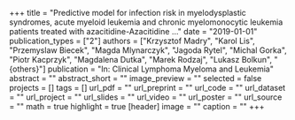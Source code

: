 +++
title = "Predictive model for infection risk in myelodysplastic syndromes, acute myeloid leukemia and chronic myelomonocytic leukemia patients treated with azacitidine-Azacitidine …"
date = "2019-01-01"
publication_types = ["2"]
authors = ["Krzysztof Madry", "Karol Lis", "Przemyslaw Biecek", "Magda Mlynarczyk", "Jagoda Rytel", "Michal Gorka", "Piotr Kacprzyk", "Magdalena Dutka", "Marek Rodzaj", "Lukasz Bolkun", "{others}"]
publication = "In: Clinical Lymphoma Myeloma and Leukemia"
abstract = ""
abstract_short = ""
image_preview = ""
selected = false
projects = []
tags = []
url_pdf = ""
url_preprint = ""
url_code = ""
url_dataset = ""
url_project = ""
url_slides = ""
url_video = ""
url_poster = ""
url_source = ""
math = true
highlight = true
[header]
image = ""
caption = ""
+++
